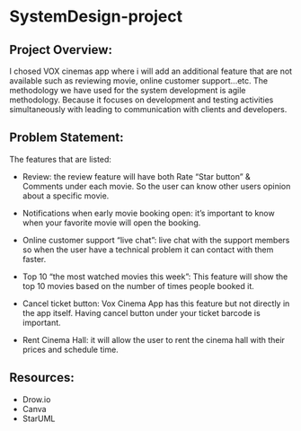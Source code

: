 # SystemDesign-project
## Project Overview:
I chosed VOX cinemas app where i will add an additional feature that are not available such as reviewing movie, online customer support...etc. The methodology we have used for the system development is agile methodology. Because it focuses on development and testing activities simultaneously with leading to communication with clients and developers.

## Problem Statement:
The features that are listed:
* Review: the review feature will have both Rate “Star button” & Comments under each movie. So the user can know other users opinion about a specific movie.

* Notifications when early movie booking open: it’s important to know when your favorite movie will open the booking.

* Online customer support “live chat”: live chat with the support members so when the user have a technical problem it can contact with them faster.

* Top 10 “the most watched movies this week”: This feature will show the top 10 movies based on the number of times people booked it.

* Cancel ticket button: Vox Cinema App has this feature but not directly in the app itself. Having cancel button under your ticket barcode is important.

* Rent Cinema Hall: it will allow the user to rent the cinema hall with their prices and schedule time.

## Resources:
* Drow.io 
* Canva
* StarUML


